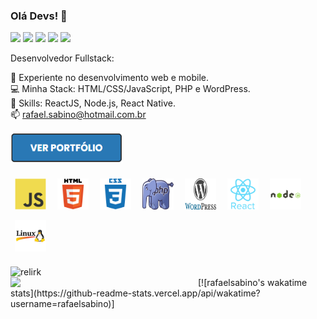 ### Olá Devs! 👋

<!-- REDES SOCIAIS -->
<p align="left">
<a href="https://www.linkedin.com/in/rafaelsabino/" target="_blank"><img src="https://img.shields.io/badge/-Rafael%20Dev-2978b5?style=flat-square&logo=Linkedin&logoColor=white&link=https://www.linkedin.com/in/rafaelsabino/"/></a>
<a href="mailto:rafaelsabino.rsvc@gmail.com"><img src="https://img.shields.io/badge/-rafaelsabino.rsvc@gmail.com-2978b5?style=flat-square&logo=Gmail&logoColor=white&link=mailto:rafaelsabino.rsvc@gmail.com"/></a>
<a href="https://www.facebook.com/eng.rafaelsabino/"><img src="https://img.shields.io/badge/-Facebook-2978b5?style=flat-square&logo=Facebook&logoColor=white&link=https://www.facebook.com/eng.rafaelsabino/"/></a>
<a href="https://www.instagram.com/sabinorafael/"><img src="https://img.shields.io/badge/-Instagram-2978b5?style=flat-square&logo=Instagram&logoColor=white&link=https://www.instagram.com/sabinorafael/"/></a>
<img src="https://komarev.com/ghpvc/?username=rafaelsabino" >
</p>
<!--REDES SOCIAIS [END]-->

Desenvolvedor Fullstack:

🚀 Experiente no desenvolvimento web e mobile. <br/>
💻 Minha Stack: HTML/CSS/JavaScript, PHP e WordPress.<br/>
📘 Skills: ReactJS, Node.js, React Native.<br/>
📫 rafael.sabino@hotmail.com.br<br/>

<a href="https://rafaelsabino.github.io/portfolio/" >
    <img alt="portfolio" src="/imgs/portfolio-link.png" width="180" height="50">
</a>
<br/>

<!--ÍCONES PROGRAMAÇÃO -->
<p align="left">
<img style="margin: 7px;" src="/imgs/javascript-original.svg" alt="javascript" width="50" height="50"/>
<img style="margin: 7px;" src="/imgs/html5-original-wordmark.svg" alt="html5"  width="50" height="50"/>
<img style="margin: 7px;" src="/imgs/css3-plain-wordmark.svg" alt="css3"  width="50" height="50"/>
<img style="margin: 7px;" src="/imgs/Webysther_20160423_-_Elephpant.svg" alt="php" width="50" height="50"/>
<img style="margin: 7px;" src="/imgs/WordPress.svg" alt="wordpress" width="50" height="50"/>
<img style="margin: 7px;" src="/imgs/react-original-wordmark.svg" alt="react" width="50" height="50"/>
<img style="margin: 7px;" src="/imgs/nodejs-original-wordmark.svg" alt="nodejs" width="50" height="50"/>
<img style="margin: 7px;" src="/imgs/linux.png" alt="linux" width="50" height="50"/>
</p>
<!--[END]-->

<!--API GIT STATUS-->
<img width="480px" align="left" src="https://github-readme-stats.vercel.app/api?username=rafaelsabino&show_icons=true&include_all_commits=true&count_private=true&&hide=stars" alt="relirk"/>
<img width="300px" align="left" src="https://github-readme-stats.vercel.app/api/top-langs/?username=rafaelsabino&layout=compact" />
<!--API GIT STATUS [END]-->
<br/>
<!--START_SECTION:waka-->
[![rafaelsabino's wakatime stats](https://github-readme-stats.vercel.app/api/wakatime?username=rafaelsabino)]
<!--END_SECTION:waka-->